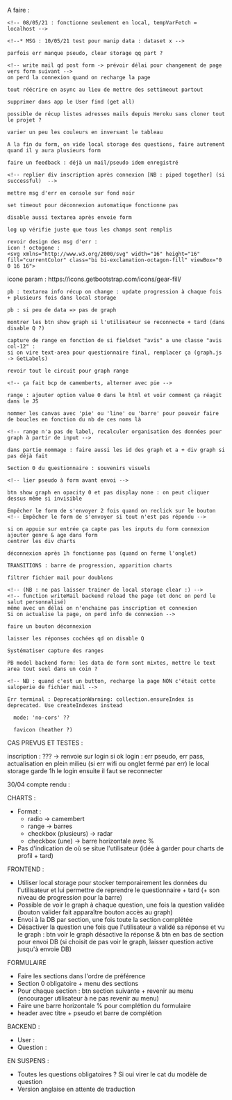 <!-- !! changer la variable dans TEMPvarFetch avant commit ! -->
<!-- !! changer mongoose.connect avant commit Heroku ! -->
<!-- ?ça marche pas : est-ce le bon compte heroku ? les bonnes adresses fetch ? la bonne base de donnée ? -->


A faire : 

    <!-- 08/05/21 : fonctionne seulement en local, tempVarFetch = localhost -->
<!--!  NB : remettre/enlever transparent sur loginInUp l7 -->
<!--!!! postQuestion -> postForm : localstorage.clear temp -->

    <!--* MSG : 10/05/21 test pour manip data : dataset x -->

    parfois err manque pseudo, clear storage qq part ?

    <!-- write mail qd post form -> prévoir délai pour changement de page vers form suivant -->
    on perd la connexion quand on recharge la page

    tout réécrire en async au lieu de mettre des settimeout partout

    supprimer dans app le User find (get all)

    possible de récup listes adresses mails depuis Heroku sans cloner tout le projet ?

    varier un peu les couleurs en inversant le tableau
    
    A la fin du form, on vide local storage des questions, faire autrement quand il y aura plusieurs form

    faire un feedback : déjà un mail/pseudo idem enregistré

    <!-- replier div inscription après connexion [NB : piped together] (si successful)  -->

    mettre msg d'err en console sur fond noir

    set timeout pour déconnexion automatique fonctionne pas

    disable aussi textarea après envoie form

    log up vérifie juste que tous les champs sont remplis

    revoir design des msg d'err :
    icon ! octogone : 
    <svg xmlns="http://www.w3.org/2000/svg" width="16" height="16" fill="currentColor" class="bi bi-exclamation-octagon-fill" viewBox="0 0 16 16">
  <path d="M11.46.146A.5.5 0 0 0 11.107 0H4.893a.5.5 0 0 0-.353.146L.146 4.54A.5.5 0 0 0 0 4.893v6.214a.5.5 0 0 0 .146.353l4.394 4.394a.5.5 0 0 0 .353.146h6.214a.5.5 0 0 0 .353-.146l4.394-4.394a.5.5 0 0 0 .146-.353V4.893a.5.5 0 0 0-.146-.353L11.46.146zM8 4c.535 0 .954.462.9.995l-.35 3.507a.552.552 0 0 1-1.1 0L7.1 4.995A.905.905 0 0 1 8 4zm.002 6a1 1 0 1 1 0 2 1 1 0 0 1 0-2z"/>
</svg>
icone param : https://icons.getbootstrap.com/icons/gear-fill/

    pb : textarea info récup on change : update progression à chaque fois + plusieurs fois dans local storage

    pb : si peu de data => pas de graph

    montrer les btn show graph si l'utilisateur se reconnecte + tard (dans disable Q ?)

    capture de range en fonction de si fieldset "avis" a une classe "avis col-12" :
    si on vire text-area pour questionnaire final, remplacer ça (graph.js -> GetLabels)

    revoir tout le circuit pour graph range

    <!-- ça fait bcp de camemberts, alterner avec pie -->

    range : ajouter option value 0 dans le html et voir comment ça réagit dans le JS

    nommer les canvas avec 'pie' ou 'line' ou 'barre' pour pouvoir faire de boucles en fonction du nb de ces noms là

    <!-- range n'a pas de label, recalculer organisation des données pour graph à partir de input -->

    dans partie nommage : faire aussi les id des graph et a + div graph si pas déjà fait

    Section 0 du questionnaire : souvenirs visuels

    <!-- lier pseudo à form avant envoi -->

    btn show graph en opacity 0 et pas display none : on peut cliquer dessus même si invisible

    Empêcher le form de s'envoyer 2 fois quand on reclick sur le bouton
    <!-- Empêcher le form de s'envoyer si tout n'est pas répondu -->

    si on appuie sur entrée ça capte pas les inputs du form connexion
    ajouter genre & age dans form
    centrer les div charts

    déconnexion après 1h fonctionne pas (quand on ferme l'onglet)

    TRANSITIONS : barre de progression, apparition charts

    filtrer fichier mail pour doublons

    <!-- (NB : ne pas laisser trainer de local storage clear :) -->
    <!-- function writeMail backend reload the page (et donc on perd le salut personnalisé)
    même avec un délai on n'enchaine pas inscription et connexion 
    Si on actualise la page, on perd info de connexion -->

    faire un bouton déconnexion

    laisser les réponses cochées qd on disable Q

    Systématiser capture des ranges

    PB model backend form: les data de form sont mixtes, mettre le text area tout seul dans un coin ?

    <!-- NB : quand c'est un button, recharge la page NON c'était cette saloperie de fichier mail -->

    Err terminal : DeprecationWarning: collection.ensureIndex is deprecated. Use createIndexes instead

      mode: 'no-cors' ??

      favicon (heather ?)

CAS PREVUS ET TESTES : 

inscription : ??? -> renvoie sur login si ok
login : err pseudo, err pass, actualisation en plein milieu (si err wifi ou onglet fermé par err)
le local storage garde 1h le login ensuite il faut se reconnecter

30/04 compte rendu :

CHARTS :
- Format :
    - radio -> camembert
    - range -> barres
    - checkbox (plusieurs) -> radar
    - checkbox (une) -> barre horizontale avec %
- Pas d'indication de où se situe l'utilisateur (idée à garder pour charts de profil + tard)
<!-- - Nuage de mots ? non -->

FRONTEND : 
- Utiliser local storage pour stocker temporairement les données du l'utilisateur et lui permettre de reprendre le questionnaire + tard (+ son niveau de progression pour la barre)
- Possible de voir le graph à chaque question, une fois la question validée (bouton valider fait apparaître bouton accès au graph)
- Envoi à la DB par section, une fois toute la section complétée
- Désactiver la question une fois que l'utilisateur a validé sa réponse et vu le graph : btn voir le graph désactive la réponse & btn en bas de section pour envoi DB (si choisit de pas voir le graph, laisser question active jusqu'à envoie DB)


FORMULAIRE
- Faire les sections dans l'ordre de préférence
- Section 0 obligatoire + menu des sections
- Pour chaque section : btn section suivante + revenir au menu (encourager utilisateur à ne pas revenir au menu)
- Faire une barre horizontale % pour complétion du formulaire
- header avec titre + pseudo et barre de complétion

BACKEND :
<!-- - Fichier texte dans le serveur pour stocker adresses mails pour relancer les gens * OK -->
- User :
    <!-- - Lier pseudo à réponse : ajouter pseudo dans le modèle de question ? ou juste dans modèle de section ? -->
    <!-- - Ajouter sexe (F M Other), Age (select) -->
- Question :
    <!-- - stocker données sous forme de number et pas string (en json place idem mais prévoir si on passe ensuite en SQL) -->
<!-- - Faire un modèle de section, avec : num section, num Q + data, pseudo -->

EN SUSPENS :
- Toutes les questions obligatoires ? Si oui virer le cat du modèle de question
- Version anglaise en attente de traduction